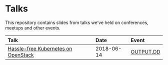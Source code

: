 # Talks

This repository contains slides from talks we've held on conferences, meetups
and other events.

| Talk                                     | Date       | Event                  |
|:-----------------------------------------|:-----------|:-----------------------|
| [Hassle-free Kubernetes on OpenStack][1] | 2018-06-14 | [OUTPUT.DD][output.dd] |

[output.dd]: https://output-dd.de/
[1]: https://gitpitch.com/CloudAndHeat/talks?p=2018/hassle-free-kubernetes-on-openstack
